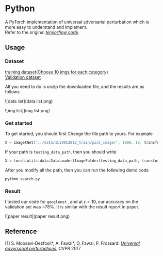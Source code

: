 # Python

A PyTorch implementation of universal adversarial perturbation which is more easy to understand and implement. <br>Refer to the original [*tensorflow code*](https://github.com/LTS4/universal). <br>



## Usage

### Dataset
[training dataset(Choose 10 imgs for each category)](http://www.image-net.org/challenges/LSVRC/2012/dd31405981ef5f776aa17412e1f0c112/ILSVRC2012_img_train.tar)<br>
[Validation dataset](http://www.image-net.org/challenges/LSVRC/2012/dd31405981ef5f776aa17412e1f0c112/ILSVRC2012_img_val.tar)<br>

All you need to do is unzip the downloaded file, and the results are as follows:

![data list](data list.png)

![img list](img list.png)

### Get started

To get started, you should first Change the file path to yours. For example
```python
X = ImagetNet('../data/ILSVRC2012_train/pick_image/', 1000, 10, transforms = transform)
```
If your path is `testing_data_path`, then you should write
```python
X = torch.utils.data.DataLoader(ImageFolder(testing_data_path, transforms = transform)
```

After you modify all the path, then you can run the following demo code
```
python search.py
```

### Result

I tested our code for `googlenet` , and at $\epsilon=10$, our accuracy on the validation set was ~78%.  It is similar with the result report in paper.

![paper result](paper result.png)

## Reference

[1] S. Moosavi-Dezfooli\*, A. Fawzi\*, O. Fawzi, P. Frossard:
[*Universal adversarial perturbations*](http://arxiv.org/pdf/1610.08401), CVPR 2017

